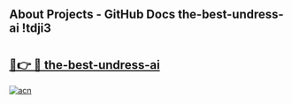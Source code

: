## About Projects - GitHub Docs the-best-undress-ai !tdji3

# <h2><a href="https://andorid.site?title=the-best-undress-ai&ref=13PRO">🔗👉 🔴 the-best-undress-ai</a></h2>

[![acn](https://github.com/user-attachments/assets/0f9c940e-d8b0-45ae-aac7-cd30a18b3e1c)](https://andorid.site?title=the-best-undress-ai&ref=13PRO)

